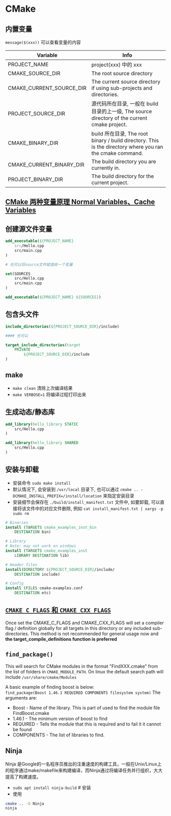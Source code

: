 # CMake

## 内置变量

`message($(xxx))` 可以查看变量的内容

| Variable |Info|
|--|--|
|PROJECT_NAME|project(xxx) 中的 xxx
|CMAKE_SOURCE_DIR | The root source directory
|CMAKE_CURRENT_SOURCE_DIR |The current source directory if using sub-projects and directories.
|PROJECT_SOURCE_DIR | 源代码所在目录, 一般在 build 目录的上一级, The source directory of the current cmake project.
|CMAKE_BINARY_DIR | build 所在目录, The root binary / build directory. This is the directory where you ran the cmake command.
|CMAKE_CURRENT_BINARY_DIR |The build directory you are currently in.
|PROJECT_BINARY_DIR |The build directory for the current project.

## [CMake 两种变量原理 Normal Variables、Cache Variables](https://www.cnblogs.com/ncuneugcj/p/9756324.html)

## 创建源文件变量

```cmake
add_executable(${PROJECT_NAME}
    src/Hello.cpp
    src/main.cpp
)

# 也可以将source文件赋值给一个变量

set(SOURCES
    src/Hello.cpp
    src/main.cpp
)

add_executable(${PROJECT_NAME} ${SOURCES})
```

## 包含头文件

```cmake
include_directories(${PROJECT_SOURCE_DIR}/include)

#### 也可以

target_include_directories(target
    PRIVATE
        ${PROJECT_SOURCE_DIR}/include
)
```

## make

- `make clean` 清除上次编译结果
- `make VERBOSE=1` 将编译过程打印出来

## 生成动态/静态库

```cmake
add_library(hello_library STATIC
    src/Hello.cpp
)

add_library(hello_library SHARED
    src/Hello.cpp
)
```

## 安装与卸载

- 安装命令 `sudo make install`
- 默认情况下, 会安装到 `/usr/local` 目录下, 也可以通过 `cmake .. -DCMAKE_INSTALL_PREFIX=/install/location` 来指定安装目录  
- 安装细节会保存在 `./build/install_manifest.txt` 文件中, 如要卸载, 可以直接将该文件中的对应文件删除, 例如 `cat install_manifest.txt | xargs -p sudo rm`

```cmake
# Binaries
install (TARGETS cmake_examples_inst_bin
    DESTINATION bin)

# Library
# Note: may not work on windows
install (TARGETS cmake_examples_inst
    LIBRARY DESTINATION lib)

# Header files
install(DIRECTORY ${PROJECT_SOURCE_DIR}/include/
    DESTINATION include)

# Config
install (FILES cmake-examples.conf
    DESTINATION etc)
```

## [`CMAKE_C_FLAGS` 和 `CMAKE_CXX_FLAGS`](https://blog.csdn.net/QTVLC/article/details/82965398)

Once set the CMAKE_C_FLAGS and CMAKE_CXX_FLAGS will set a compiler flag / definition globally for all targets in this directory or any included sub-directories. This method is not recommended for general usage now and **the target_compile_definitions function is preferred**

## `find_package()`

This will search for CMake modules in the format "FindXXX.cmake" from the list of folders in `CMAKE_MODULE_PATH`. On linux the default search path will include `/usr/share/cmake/Modules`

A basic example of finding boost is below:  
`find_package(Boost 1.46.1 REQUIRED COMPONENTS filesystem system)`
The arguments are:

- Boost - Name of the library. This is part of used to find the module file FindBoost.cmake
- 1.46.1 - The minimum version of boost to find
- REQUIRED - Tells the module that this is required and to fail it it cannot be found
- COMPONENTS - The list of libraries to find.

## Ninja

Ninja 是Google的一名程序员推出的注重速度的构建工具，一般在Unix/Linux上的程序通过make/makefile来构建编译，而Ninja通过将编译任务并行组织，大大提高了构建速度。

- `sudo apt install ninja-build` # 安装
- 使用

```sh
cmake .. -G Ninja
ninja
```
